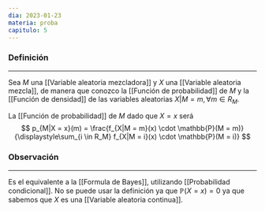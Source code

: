 ```yaml
---
dia: 2023-01-23
materia: proba
capitulo: 5
---
```

### Definición
---
Sea $M$ una [[Variable aleatoria mezcladora]] y $X$ una [[Variable aleatoria mezcla]], de manera que conozco la [[Función de probabilidad]] de $M$ y la [[Función de densidad]] de las variables aleatorias $X|M = m, \forall m \in R_M$.

La [[Función de probabilidad]] de $M$ dado que $X = x$ será $$ p_{M|X = x}(m) = \frac{f_{X|M = m}(x) \cdot \mathbb{P}(M = m)}{\displaystyle\sum_{i \in R_M} f_{X|M = i}(x) \cdot \mathbb{P}(M = i)} $$

### Observación
---
Es el equivalente a la [[Formula de Bayes]], utilizando [[Probabilidad condicional]]. No se puede usar la definición ya que $\mathbb{P}(X = x) = 0$ ya que sabemos que $X$ es una [[Variable aleatoria continua]].